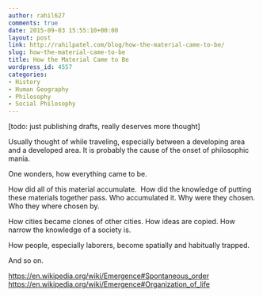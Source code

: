 ```yaml
---
author: rahil627
comments: true
date: 2015-09-03 15:55:10+00:00
layout: post
link: http://rahilpatel.com/blog/how-the-material-came-to-be/
slug: how-the-material-came-to-be
title: How the Material Came to Be
wordpress_id: 4557
categories:
- History
- Human Geography
- Philosophy
- Social Philosophy
---
```


[todo: just publishing drafts, really deserves more thought]

Usually thought of while traveling, especially between a developing area and a developed area. It is probably the cause of the onset of philosophic mania.

One wonders, how everything came to be.

How did all of this material accumulate.  How did the knowledge of putting these materials together pass. Who accumulated it. Why were they chosen. Who they where chosen by.

How cities became clones of other cities. How ideas are copied. How narrow the knowledge of a society is.

How people, especially laborers, become spatially and habitually trapped.

And so on.

https://en.wikipedia.org/wiki/Emergence#Spontaneous_order
https://en.wikipedia.org/wiki/Emergence#Organization_of_life
